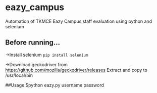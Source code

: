 # eazy_campus
Automation of TKMCE Eazy Campus staff evaluation using python and selenium


## Before running...
->Install selenium
 ` pip install selenium `

->Download geckodriver from https://github.com/mozilla/geckodriver/releases 
Extract and copy to /usr/local/bin

##Usage
$python eazy.py username password
